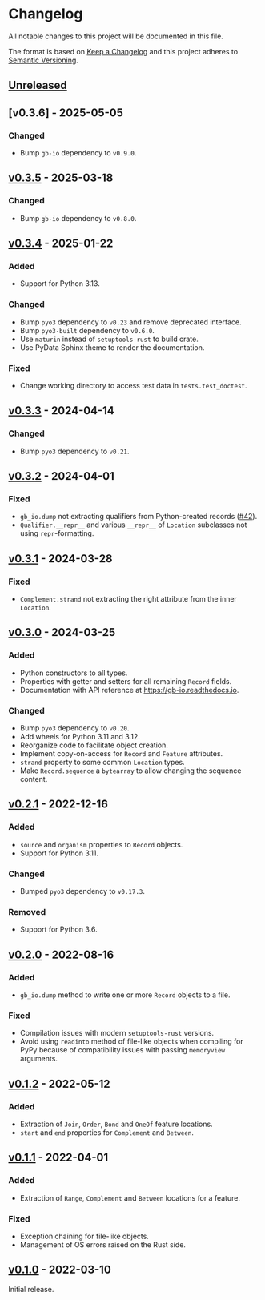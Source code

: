 # Changelog
All notable changes to this project will be documented in this file.

The format is based on [Keep a Changelog](http://keepachangelog.com/en/1.0.0/)
and this project adheres to [Semantic Versioning](http://semver.org/spec/v2.0.0.html).


## [Unreleased]
[Unreleased]: https://github.com/althonos/gb-io.py/compare/v0.3.6...HEAD


## [v0.3.6] - 2025-05-05
[v0.3.5]: https://github.com/althonos/gb-io.py/compare/v0.3.5...v0.3.6

### Changed
- Bump `gb-io` dependency to `v0.9.0`.


## [v0.3.5] - 2025-03-18
[v0.3.5]: https://github.com/althonos/gb-io.py/compare/v0.3.4...v0.3.5

### Changed
- Bump `gb-io` dependency to `v0.8.0`.


## [v0.3.4] - 2025-01-22
[v0.3.4]: https://github.com/althonos/gb-io.py/compare/v0.3.3...v0.3.4

### Added
- Support for Python 3.13.

### Changed
- Bump `pyo3` dependency to `v0.23` and remove deprecated interface.
- Bump `pyo3-built` dependency to `v0.6.0`.
- Use `maturin` instead of `setuptools-rust` to build crate.
- Use PyData Sphinx theme to render the documentation.

### Fixed
- Change working directory to access test data in `tests.test_doctest`.


## [v0.3.3] - 2024-04-14
[v0.3.3]: https://github.com/althonos/gb-io.py/compare/v0.3.2...v0.3.3

### Changed
- Bump `pyo3` dependency to `v0.21`.


## [v0.3.2] - 2024-04-01
[v0.3.2]: https://github.com/althonos/gb-io.py/compare/v0.3.1...v0.3.2

### Fixed
- `gb_io.dump` not extracting qualifiers from Python-created records ([#42](https://github.com/althonos/gb-io.py/issues/42)).
- `Qualifier.__repr__` and various `__repr__` of `Location` subclasses not using `repr`-formatting.


## [v0.3.1] - 2024-03-28
[v0.3.1]: https://github.com/althonos/gb-io.py/compare/v0.3.0...v0.3.1

### Fixed
- `Complement.strand` not extracting the right attribute from the inner `Location`.


## [v0.3.0] - 2024-03-25
[v0.3.0]: https://github.com/althonos/gb-io.py/compare/v0.2.1...v0.3.0

### Added
- Python constructors to all types.
- Properties with getter and setters for all remaining `Record` fields.
- Documentation with API reference at https://gb-io.readthedocs.io.

### Changed
- Bump `pyo3` dependency to `v0.20`.
- Add wheels for Python 3.11 and 3.12.
- Reorganize code to facilitate object creation.
- Implement copy-on-access for `Record` and `Feature` attributes.
- `strand` property to some common `Location` types.
- Make `Record.sequence` a `bytearray` to allow changing the sequence content.


## [v0.2.1] - 2022-12-16
[v0.2.1]: https://github.com/althonos/gb-io.py/compare/v0.2.0...v0.2.1

### Added
- `source` and `organism` properties to `Record` objects.
- Support for Python 3.11.

### Changed
- Bumped `pyo3` dependency to `v0.17.3`.

### Removed
- Support for Python 3.6.


## [v0.2.0] - 2022-08-16
[v0.2.0]: https://github.com/althonos/gb-io.py/compare/v0.1.2...v0.2.0

### Added
- `gb_io.dump` method to write one or more `Record` objects to a file.

### Fixed
- Compilation issues with modern `setuptools-rust` versions.
- Avoid using `readinto` method of file-like objects when compiling for PyPy because of compatibility issues with passing `memoryview` arguments.


## [v0.1.2] - 2022-05-12
[v0.1.2]: https://github.com/althonos/gb-io.py/compare/v0.1.1...v0.1.2

### Added
- Extraction of `Join`, `Order`, `Bond` and `OneOf` feature locations.
- `start` and `end` properties for `Complement` and `Between`.


## [v0.1.1] - 2022-04-01
[v0.1.1]: https://github.com/althonos/gb-io.py/compare/v0.1.0...v0.1.1

### Added
- Extraction of `Range`, `Complement` and `Between` locations for a feature.

### Fixed
- Exception chaining for file-like objects.
- Management of OS errors raised on the Rust side.


## [v0.1.0] - 2022-03-10
[v0.1.0]: https://github.com/althonos/gb-io.py/compare/e092b0369...v0.1.0

Initial release.
